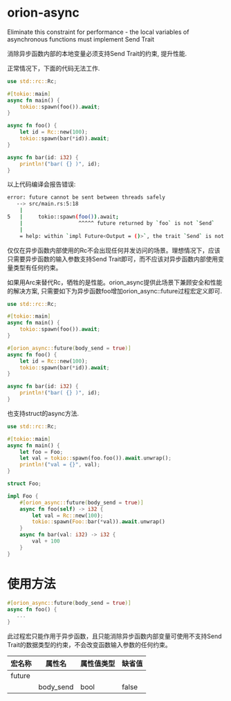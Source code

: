 # orion-async

Eliminate this constraint for performance - the local variables of asynchronous functions must implement Send Trait

消除异步函数内部的本地变量必须支持Send Trait的约束, 提升性能.

正常情况下，下面的代码无法工作.

```rust
use std::rc::Rc;

#[tokio::main]
async fn main() {
    tokio::spawn(foo()).await;
}

async fn foo() {
    let id = Rc::new(100);
    tokio::spawn(bar(*id)).await; 
}

async fn bar(id: i32) {
    println!("bar( {} )", id);
}

```
以上代码编译会报告错误:

```bash
error: future cannot be sent between threads safely
   --> src/main.rs:5:18
    |
5   |     tokio::spawn(foo()).await;
    |                  ^^^^^ future returned by `foo` is not `Send`
    |
    = help: within `impl Future<Output = ()>`, the trait `Send` is not implemented for `Rc<i32>`
```

仅仅在异步函数内部使用的Rc不会出现任何并发访问的场景。理想情况下，应该只需要异步函数的输入参数支持Send Trait即可，而不应该对异步函数内部使用变量类型有任何约束。

如果用Arc来替代Rc，牺牲的是性能。orion_async提供此场景下兼顾安全和性能的解决方案, 只需要如下为异步函数foo增加orion_async::future过程宏定义即可.

```rust
use std::rc::Rc;

#[tokio::main]
async fn main() {
    tokio::spawn(foo()).await;
}

#[orion_async::future(body_send = true)]
async fn foo() {
    let id = Rc::new(100);
    tokio::spawn(bar(*id)).await; 
}

async fn bar(id: i32) {
    println!("bar( {} )", id);
}

```

也支持struct的async方法.

```rust
use std::rc::Rc;

#[tokio::main]
async fn main() {
    let foo = Foo;
    let val = tokio::spawn(foo.foo()).await.unwrap();
    println!("val = {}", val);
}

struct Foo;

impl Foo {
    #[orion_async::future(body_send = true)]
    async fn foo(self) -> i32 {
        let val = Rc::new(100);
        tokio::spawn(Foo::bar(*val)).await.unwrap()
    }
    async fn bar(val: i32) -> i32 {
        val + 100
    }
}

```

# 使用方法

```rust
#[orion_async::future(body_send = true)]
async fn foo() {
   ...
}

```

此过程宏只能作用于异步函数，且只能消除异步函数内部变量可使用不支持Send Trait的数据类型的约束，不会改变函数输入参数的任何约束。

| 宏名称 | 属性名 | 属性值类型 | 缺省值 |
| --- | --- | ---| --- |
| future ||||
|| body_send | bool | false|


